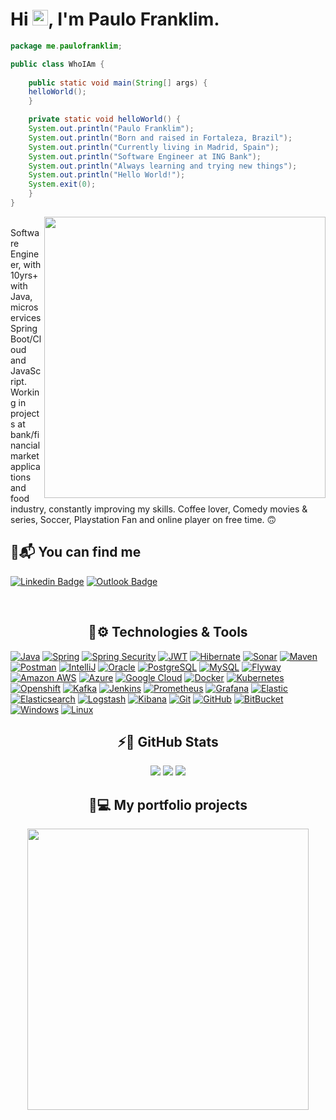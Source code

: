 <h1 align = "justify"> Hi <img src="https://media.giphy.com/media/hvRJCLFzcasrR4ia7z/giphy.gif" width="25px">, I'm Paulo Franklim.</h1>

```java
package me.paulofranklim;

public class WhoIAm {
    
    public static void main(String[] args) {
	helloWorld();
    }

    private static void helloWorld() {
	System.out.println("Paulo Franklim");
	System.out.println("Born and raised in Fortaleza, Brazil");
	System.out.println("Currently living in Madrid, Spain");
	System.out.println("Software Engineer at ING Bank");
	System.out.println("Always learning and trying new things");
	System.out.println("Hello World!");
	System.exit(0);
    }
}
```
<img align='right' src="https://camo.githubusercontent.com/2daa5a3f385c1ede09c109bb121875bb7738b99dffb43683bdf272ac5dd3dd0a/68747470733a2f2f6d65646961312e67697068792e636f6d2f6d656469612f31334867774773584630616947592f67697068792e676966" width="450">

<br/>
Software Engineer, with 10yrs+ with Java, microservices Spring Boot/Cloud and JavaScript. Working in projects at bank/financial market applications and food industry, constantly improving my skills. Coffee lover, Comedy movies & series, Soccer, Playstation Fan and online player on free time. 🙃

<br/>
<h2>📨📬 You can find me</h2>

[![Linkedin Badge](https://img.shields.io/badge/-paulofranklim-0e76a8?logo=Linkedin&logoColor=white&link=https://www.linkedin.com/in/paulofranklim/)](https://www.linkedin.com/in/paulofranklim/)
[![Outlook Badge](https://img.shields.io/badge/-paulofranklim@hotmail.com-0072C6?logo=Microsoft%20Outlook&logoColor=white&link=mailto:paulofranklim@hotmail.com)](mailto:paulofranklim@hotmail.com)

<br/>
<h2 align="center">🚀⚙️ Technologies & Tools</h2>

[![Java](https://img.shields.io/badge/Java-ED8B00?style=plastic&logo=openjdk&logoColor=white)](#)
[![Spring](https://img.shields.io/badge/Spring-6DB33F?style=plastic&logo=spring&logoColor=white)](#)
[![Spring Security](https://img.shields.io/badge/Spring_Security-6DB33F?style=plastic&logo=Spring-Security&logoColor=white)](#)
[![JWT](https://img.shields.io/badge/JWT-323330?style=plastic&logo=json-web-tokens&logoColor=pink)](#)
[![Hibernate](https://img.shields.io/badge/Hibernate-59666C?style=plastic&logo=Hibernate&logoColor=white)](#)
[![Sonar](https://img.shields.io/badge/SonarLint-CB2029?style=plastic&logo=sonarlint&logoColor=white)](#)
[![Maven](https://img.shields.io/badge/Maven-black?style=plastic&logo=apachemaven&logoColor=orange)](#)
[![Postman](https://img.shields.io/badge/Postman-orange?style=plastic&logo=postman&logoColor=white)](#)
[![IntelliJ](https://img.shields.io/badge/IntelliJ-black?style=plastic&logo=intellij-idea&logoColor=white)](#)
[![Oracle](https://img.shields.io/badge/Oracle-F80000?style=plastic&logo=Oracle&logoColor=white)](#)
[![PostgreSQL](https://img.shields.io/badge/-PostgreSQL-336791?style=plastic&logo=postgresql&logoColor=white)](#)
[![MySQL](https://img.shields.io/badge/MySQL-005C84?style=plastic&logo=mysql&logoColor=white)](#)
[![Flyway](https://img.shields.io/badge/Flyway-E60012?style=plastic&logo=flyway&logoColor=white)](#)
[![Amazon AWS](https://img.shields.io/badge/Amazon%20AWS-232F3E?style=plastic&logo=amazon-aws&logoColor=white)](#)
[![Azure](https://img.shields.io/badge/Azure-0078D6?style=plastic&logo=microsoft-azure&logoColor=white)](#)
[![Google Cloud](https://img.shields.io/badge/Google_Cloud-4285F4?style=plastic&logo=google-cloud&logoColor=white)](#)
[![Docker](https://img.shields.io/badge/Docker-0078D6?style=plastic&logo=docker&logoColor=white)](#)
[![Kubernetes](https://img.shields.io/badge/Kubernetes-0078D6?style=plastic&logo=kubernetes&logoColor=white)](#)
[![Openshift](https://img.shields.io/badge/Openshift-gray?style=plastic&logo=redhatopenshift&logoColor=red)](#)
[![Kafka](https://img.shields.io/badge/Kafka-black?style=plastic&logo=apachekafka&logoColor=white)](#)
[![Jenkins](https://img.shields.io/badge/Jenkins-D24939?style=plastic&logo=Jenkins&logoColor=white)](#)
[![Prometheus](https://img.shields.io/badge/Prometheus-E6522C?style=plastic&logo=prometheus&logoColor=white)](#)
[![Grafana](https://img.shields.io/badge/Grafana-gray?style=plastic&logo=grafana&logoColor=orange)](#)
[![Elastic](https://img.shields.io/badge/Elastic-FFFFFF?style=plastic&logo=Elastic&logoColor=black)](#)
[![Elasticsearch](https://img.shields.io/badge/Elasticsearch-FFFFFF?style=plastic&logo=Elasticsearch&logoColor=green)](#)
[![Logstash](https://img.shields.io/badge/Logstash-FFFFFF?style=plastic&logo=logstash&logoColor=yellow)](#)
[![Kibana](https://img.shields.io/badge/Kibana-FFFFFF?style=plastic&logo=kibana&logoColor=pink)](#)
[![Git](https://img.shields.io/badge/GIT-E44C30?style=plastic&logo=git&logoColor=white)](#)
[![GitHub](https://img.shields.io/badge/-GitHub-181717?style=plastic&logo=github&logoColor=white)](#)
[![BitBucket](https://img.shields.io/badge/-BitBucket-darkblue?style=plastic&logo=bitbucket&logoColor=white)](#)
[![Windows](https://img.shields.io/badge/Windows-0078D6?style=plastic&logo=windows&logoColor=white)](#)
[![Linux](https://img.shields.io/badge/Linux-FCC624?style=plastic&logo=linux&logoColor=black)](#)

<h2 align="center"> ⚡🔋 GitHub Stats</h2>
  <p align="center">
  <img src ="https://github-readme-stats.vercel.app/api?username=paulofranklim&show_icons=true&count_private=true&theme=darcula&hide_border=true&hide=contribs&bg_color=00000000">
  <img src ="https://github-readme-stats.vercel.app/api/top-langs/?username=paulofranklim&layout=compact&hide_border=true&theme=darcula&bg_color=00000000&langs_count=6&hide=jupyter%20notebook,tex,css,php">
  <img src ="https://github-readme-streak-stats.herokuapp.com?user=paulofranklim&theme=darcula&hide_border=true&background=FFFFFF00">
</p>

<h2 align="center">📁💻 My portfolio projects</h2>
<p align="center">
<img src="https://cdni.iconscout.com/illustration/premium/thumb/construction-work-in-progress-4224363-3518822.png" width="450">
</p>
<!--
<div>
<p align="center">
	<a href="https://github.com/paulofranklim/lottery-checker-api">
		<img src="https://github-readme-stats.vercel.app/api/pin/?username=paulofranklim&repo=lottery-checker-api&theme=material-palenight">
	</a>
	<a href="https://github.com/paulofranklim/lottery-checker-app">
		<img src="https://github-readme-stats.vercel.app/api/pin/?username=paulofranklim&repo=lottery-checker-app&theme=material-palenight">
	</a>
</p>
</div>
-->
</div>



